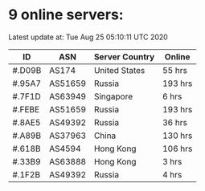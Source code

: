 # 9 online servers:

Latest update at: Tue Aug 25 05:10:11 UTC 2020

| ID | ASN | Server Country | Online |
| -- | --- | -------------- | ------ |
| #.D09B | AS174 | United States | 55 hrs |
| #.95A7 | AS51659 | Russia | 193 hrs |
| #.7F1D | AS63949 | Singapore | 6 hrs |
| #.FEBE | AS51659 | Russia | 193 hrs |
| #.8AE5 | AS49392 | Russia | 36 hrs |
| #.A89B | AS37963 | China | 130 hrs |
| #.618B | AS4594 | Hong Kong | 106 hrs |
| #.33B9 | AS63888 | Hong Kong | 3 hrs |
| #.1F2B | AS49392 | Russia | 4 hrs |

